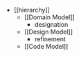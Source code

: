 - [[hierarchy]]
	- [[Domain Model]]
		- designation
	- [[Design Model]]
		- refinement
	- [[Code Model]]